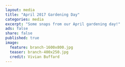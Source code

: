 ```yaml
---
layout: media
title: "April 2017 Gardening Day"
categories: media
excerpt: "Some snaps from our April gardening day!"
ads: false
share: false
published: true
image:
  feature: branch-1600x800.jpg
  teaser: branch-400x250.jpg
  credit: Vivian Buffard
---
```


